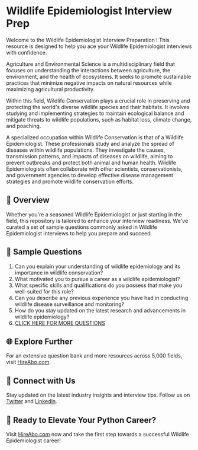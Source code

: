 # Wildlife Epidemiologist Interview Prep

Welcome to the Wildlife Epidemiologist Interview Preparation ! This resource is designed to help you ace your Wildlife Epidemiologist interviews with confidence.

Agriculture and Environmental Science is a multidisciplinary field that focuses on understanding the interactions between agriculture, the environment, and the health of ecosystems. It seeks to promote sustainable practices that minimize negative impacts on natural resources while maximizing agricultural productivity. 

Within this field, Wildlife Conservation plays a crucial role in preserving and protecting the world's diverse wildlife species and their habitats. It involves studying and implementing strategies to maintain ecological balance and mitigate threats to wildlife populations, such as habitat loss, climate change, and poaching. 

A specialized occupation within Wildlife Conservation is that of a Wildlife Epidemiologist. These professionals study and analyze the spread of diseases within wildlife populations. They investigate the causes, transmission patterns, and impacts of diseases on wildlife, aiming to prevent outbreaks and protect both animal and human health. Wildlife Epidemiologists often collaborate with other scientists, conservationists, and government agencies to develop effective disease management strategies and promote wildlife conservation efforts.

## 🚀 Overview

Whether you're a seasoned Wildlife Epidemiologist or just starting in the field, this repository is tailored to enhance your interview readiness. We've curated a set of sample questions commonly asked in Wildlife Epidemiologist interviews to help you prepare and succeed.

## 📝 Sample Questions

1. Can you explain your understanding of wildlife epidemiology and its importance in wildlife conservation?
2. What motivated you to pursue a career as a wildlife epidemiologist?
3. What specific skills and qualifications do you possess that make you well-suited for this role?
4. Can you describe any previous experience you have had in conducting wildlife disease surveillance and monitoring?
5. How do you stay updated on the latest research and advancements in wildlife epidemiology?
6. [CLICK HERE FOR MORE QUESTIONS](https://hireabo.com/job/10_3_46/Wildlife%20Epidemiologist)

## 🌐 Explore Further

For an extensive question bank and more resources across 5,000 fields, visit [HireAbo.com](https://www.hireabo.com).

## 📱 Connect with Us

Stay updated on the latest industry insights and interview tips. Follow us on [Twitter](https://twitter.com/hireabo) and [LinkedIn](https://www.linkedin.com/in/hire-abo-3609972a8/).

## 🚀 Ready to Elevate Your Python Career?

Visit [HireAbo.com](https://www.hireabo.com) now and take the first step towards a successful Wildlife Epidemiologist career!